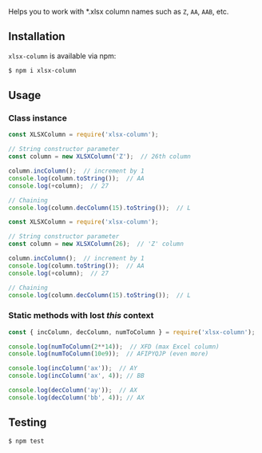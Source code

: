 Helps you to work with *.xlsx column names such as `Z`, `AA`, `AAB`, etc.

## Installation
`xlsx-column` is available via npm:
``` bash
$ npm i xlsx-column
```

## Usage
### Class instance
``` js
const XLSXColumn = require('xlsx-column');

// String constructor parameter
const column = new XLSXColumn('Z');  // 26th column

column.incColumn();  // increment by 1
console.log(column.toString());  // AA
console.log(+column);  // 27

// Chaining
console.log(column.decColumn(15).toString());  // L
```
``` js
const XLSXColumn = require('xlsx-column');

// String constructor parameter
const column = new XLSXColumn(26);  // 'Z' column

column.incColumn();  // increment by 1
console.log(column.toString());  // AA
console.log(+column);  // 27

// Chaining
console.log(column.decColumn(15).toString());  // L
```

### Static methods with lost *this* context
``` js
const { incColumn, decColumn, numToColumn } = require('xlsx-column');

console.log(numToColumn(2**14));  // XFD (max Excel column)
console.log(numToColumn(10e9));  // AFIPYQJP (even more)

console.log(incColumn('ax'));  // AY
console.log(incColumn('ax', 4)); // BB

console.log(decColumn('ay'));  // AX
console.log(decColumn('bb', 4)); // AX
```

## Testing
``` bash
$ npm test
```
